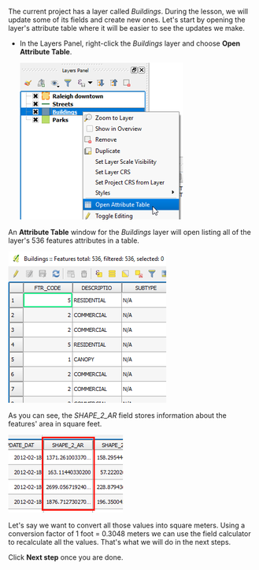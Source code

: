 The current project has a layer called *Buildings*. During the lesson,
we will update some of its fields and create new ones. Let's start by
opening the layer's attribute table where it will be easier to see the
updates we make.

- In the Layers Panel, right-click the *Buildings* layer and
  choose **Open Attribute Table**.

    ![open_attribute_table.png](open_attribute_table.png)

An **Attribute Table** window for the *Buildings* layer will open
listing all of the layer's 536 features attributes in a table.

![attribute_table_example.png](attribute_table_example.png)

As you can see, the *SHAPE_2_AR* field stores information about the
features' area in square feet.

![area_field_before_update](area_field_before_update.png)

Let's say we want to convert all those values into square meters. Using
a conversion factor of 1 foot = 0.3048 meters we can use the field
calculator to recalculate all the values. That's what we will do in the
next steps.

Click **Next step** once you are done.